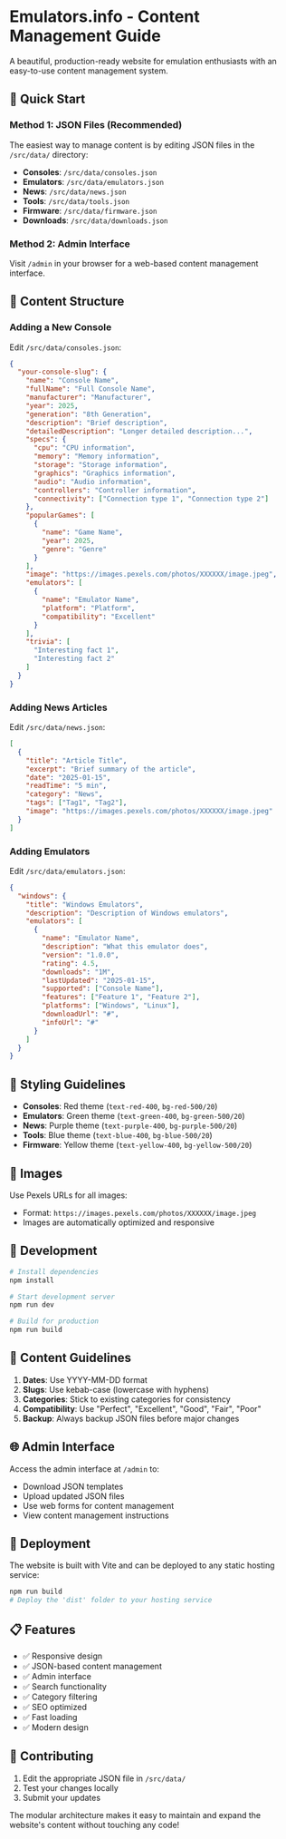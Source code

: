 # Emulators.info - Content Management Guide

A beautiful, production-ready website for emulation enthusiasts with an easy-to-use content management system.

## 🚀 Quick Start

### Method 1: JSON Files (Recommended)
The easiest way to manage content is by editing JSON files in the `/src/data/` directory:

- **Consoles**: `/src/data/consoles.json`
- **Emulators**: `/src/data/emulators.json`
- **News**: `/src/data/news.json`
- **Tools**: `/src/data/tools.json`
- **Firmware**: `/src/data/firmware.json`
- **Downloads**: `/src/data/downloads.json`

### Method 2: Admin Interface
Visit `/admin` in your browser for a web-based content management interface.

## 📁 Content Structure

### Adding a New Console

Edit `/src/data/consoles.json`:

```json
{
  "your-console-slug": {
    "name": "Console Name",
    "fullName": "Full Console Name",
    "manufacturer": "Manufacturer",
    "year": 2025,
    "generation": "8th Generation",
    "description": "Brief description",
    "detailedDescription": "Longer detailed description...",
    "specs": {
      "cpu": "CPU information",
      "memory": "Memory information",
      "storage": "Storage information",
      "graphics": "Graphics information",
      "audio": "Audio information",
      "controllers": "Controller information",
      "connectivity": ["Connection type 1", "Connection type 2"]
    },
    "popularGames": [
      {
        "name": "Game Name",
        "year": 2025,
        "genre": "Genre"
      }
    ],
    "image": "https://images.pexels.com/photos/XXXXXX/image.jpeg",
    "emulators": [
      {
        "name": "Emulator Name",
        "platform": "Platform",
        "compatibility": "Excellent"
      }
    ],
    "trivia": [
      "Interesting fact 1",
      "Interesting fact 2"
    ]
  }
}
```

### Adding News Articles

Edit `/src/data/news.json`:

```json
[
  {
    "title": "Article Title",
    "excerpt": "Brief summary of the article",
    "date": "2025-01-15",
    "readTime": "5 min",
    "category": "News",
    "tags": ["Tag1", "Tag2"],
    "image": "https://images.pexels.com/photos/XXXXXX/image.jpeg"
  }
]
```

### Adding Emulators

Edit `/src/data/emulators.json`:

```json
{
  "windows": {
    "title": "Windows Emulators",
    "description": "Description of Windows emulators",
    "emulators": [
      {
        "name": "Emulator Name",
        "description": "What this emulator does",
        "version": "1.0.0",
        "rating": 4.5,
        "downloads": "1M",
        "lastUpdated": "2025-01-15",
        "supported": ["Console Name"],
        "features": ["Feature 1", "Feature 2"],
        "platforms": ["Windows", "Linux"],
        "downloadUrl": "#",
        "infoUrl": "#"
      }
    ]
  }
}
```

## 🎨 Styling Guidelines

- **Consoles**: Red theme (`text-red-400`, `bg-red-500/20`)
- **Emulators**: Green theme (`text-green-400`, `bg-green-500/20`)
- **News**: Purple theme (`text-purple-400`, `bg-purple-500/20`)
- **Tools**: Blue theme (`text-blue-400`, `bg-blue-500/20`)
- **Firmware**: Yellow theme (`text-yellow-400`, `bg-yellow-500/20`)

## 📸 Images

Use Pexels URLs for all images:
- Format: `https://images.pexels.com/photos/XXXXXX/image.jpeg`
- Images are automatically optimized and responsive

## 🔧 Development

```bash
# Install dependencies
npm install

# Start development server
npm run dev

# Build for production
npm run build
```

## 📝 Content Guidelines

1. **Dates**: Use YYYY-MM-DD format
2. **Slugs**: Use kebab-case (lowercase with hyphens)
3. **Categories**: Stick to existing categories for consistency
4. **Compatibility**: Use "Perfect", "Excellent", "Good", "Fair", "Poor"
5. **Backup**: Always backup JSON files before major changes

## 🌐 Admin Interface

Access the admin interface at `/admin` to:
- Download JSON templates
- Upload updated JSON files
- Use web forms for content management
- View content management instructions

## 🚀 Deployment

The website is built with Vite and can be deployed to any static hosting service:

```bash
npm run build
# Deploy the 'dist' folder to your hosting service
```

## 📋 Features

- ✅ Responsive design
- ✅ JSON-based content management
- ✅ Admin interface
- ✅ Search functionality
- ✅ Category filtering
- ✅ SEO optimized
- ✅ Fast loading
- ✅ Modern design

## 🤝 Contributing

1. Edit the appropriate JSON file in `/src/data/`
2. Test your changes locally
3. Submit your updates

The modular architecture makes it easy to maintain and expand the website's content without touching any code!
